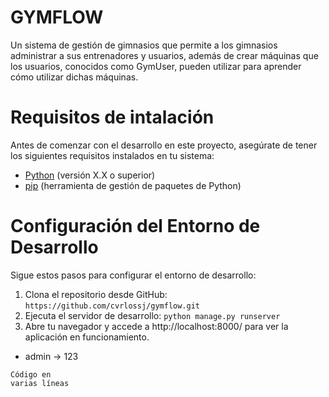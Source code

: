 # GYMFLOW

Un sistema de gestión de gimnasios que permite a los gimnasios administrar a sus entrenadores y usuarios, además de crear máquinas que los usuarios, conocidos como GymUser, pueden utilizar para aprender cómo utilizar dichas máquinas.

# Requisitos de intalación

Antes de comenzar con el desarrollo en este proyecto, asegúrate de tener los siguientes requisitos instalados en tu sistema:

*  [Python](https://www.python.org/downloads/) (versión X.X o superior)
* [pip](https://pip.pypa.io/en/stable/installation/) (herramienta de gestión de paquetes de Python)


# Configuración del Entorno de Desarrollo

Sigue estos pasos para configurar el entorno de desarrollo:

1. Clona el repositorio desde GitHub:
    `https://github.com/cvrlossj/gymflow.git`
2. Ejecuta el servidor de desarrollo:
   `python manage.py runserver`
3. Abre tu navegador y accede a http://localhost:8000/ para ver la aplicación en funcionamiento.

* admin -> 123
 ``` [language]
 Código en 
 varias líneas
 ```
